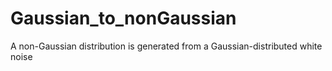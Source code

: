 # Gaussian_to_nonGaussian
A non-Gaussian distribution is generated from a Gaussian-distributed white noise
